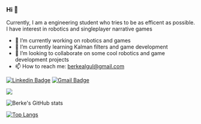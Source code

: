 ### Hi 👋

<!--
**berkealgul/berkealgul** is a ✨ _special_ ✨ repository because its `README.md` (this file) appears on your GitHub profile.

Here are some ideas to get you started:

- 🔭 I’m currently working on ...
- 🌱 I’m currently learning ...
- 👯 I’m looking to collaborate on ...
- 🤔 I’m looking for help with ...
- 💬 Ask me about ...
- 📫 How to reach me: ...
- 😄 Pronouns: ...
- ⚡ Fun fact: ...
-->

Currently, I am a engineering student who tries to be as efficent as possible. I have interest in robotics and singleplayer narrative games
- 🔭 I’m currently working on robotics and games
- 🌱 I’m currently learning Kalman filters and game development
- 👯 I’m looking to collaborate on some cool robotics and game development projects
- 📫 How to reach me: berkealgul@gmail.com

[![Linkedin Badge](https://img.shields.io/badge/-berkealgul-blue?style=flat-square&logo=Linkedin&logoColor=white&link=https://www.linkedin.com/in/berkealgul/)](https://www.linkedin.com/in/berkealgul/) 
[![Gmail Badge](https://img.shields.io/badge/berkealgul@gmail.com-c14438?style=flat-square&logo=Gmail&logoColor=white&link=mailto:berkealgul@gmail.com)](mailto:berkealgul@gmail.com)

![](https://komarev.com/ghpvc/?username=your-github-username&color=blue)

![Berke's GitHub stats](https://github-readme-stats.vercel.app/api?username=berkealgul&show_icons=true&theme=onedark)

[![Top Langs](https://github-readme-stats.vercel.app/api/top-langs/?username=berkealgul)](https://github.com/anuraghazra/github-readme-stats)

